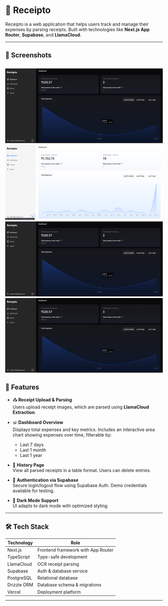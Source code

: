 # 🧾 Receipto

Receipto is a web application that helps users track and manage their expenses by parsing receipts. Built with technologies like **Next.js App Router**, **Supabase**, and **LlamaCloud**.

---

## 📸 Screenshots

![App Screenshot](https://raw.githubusercontent.com/Naveenkms/my-portfolio/refs/heads/main/assets/project-img/Screenshot%202025-08-15%20201216.png)
![App Screenshot](https://github.com/Naveenkms/my-portfolio/blob/main/assets/project-img/Screenshot%202025-08-22%20130501.png?raw=true)
![App Screenshot](https://raw.githubusercontent.com/Naveenkms/my-portfolio/refs/heads/main/assets/project-img/Screenshot%202025-08-15%20201216.png)
![App Screenshot](https://raw.githubusercontent.com/Naveenkms/my-portfolio/refs/heads/main/assets/project-img/Screenshot%202025-08-15%20201216.png)
---


## 🚀 Features

- 📤 **Receipt Upload & Parsing**  
  Users upload receipt images, which are parsed using **LlamaCloud Extraction**. 

- 📊 **Dashboard Overview**  
  Displays total expenses and key metrics. Includes an interactive area chart showing expenses over time, filterable by:
  - Last 7 days
  - Last 1 month
  - Last 1 year

- 📁 **History Page**  
  View all parsed receipts in a table format. Users can delete entries.

- 🔐 **Authentication via Supabase**  
  Secure login/logout flow using Supabase Auth. Demo credentials available for testing.

- 🌙 **Dark Mode Support**  
  UI adapts to dark mode with optimized styling.

---

## 🛠️ Tech Stack

| Technology     | Role                                      |
|----------------|-------------------------------------------|
| Next.js        | Frontend framework with App Router        |
| TypeScript     | Type-safe development                     |
| LlamaCloud     | OCR receipt parsing                       |
| Supabase       | Auth & database service                   |
| PostgreSQL     | Relational database                       |
| Drizzle ORM    | Database schema & migrations              |
| Vercel         | Deployment platform                       |

---
    


